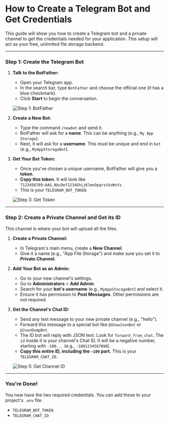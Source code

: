 # How to Create a Telegram Bot and Get Credentials

This guide will show you how to create a Telegram bot and a private channel to get the credentials needed for your application. This setup will act as your free, unlimited file storage backend.

---

### Step 1: Create the Telegram Bot

1.  **Talk to the BotFather:**
    *   Open your Telegram app.
    *   In the search bar, type `BotFather` and choose the official one (it has a blue checkmark).
    *   Click **Start** to begin the conversation.

    ![Step 1: BotFather](https://storage.googleapis.com/studioprod-%E2%80%94%CE%B2%CE%BF%CE%B7%CE%B8%CF%8C%CF%82.appspot.com/assets/telegram_botfather.png)

2.  **Create a New Bot:**
    *   Type the command `/newbot` and send it.
    *   BotFather will ask for a **name**. This can be anything (e.g., `My App Storage`).
    *   Next, it will ask for a **username**. This must be unique and end in `bot` (e.g., `MyAppStorageBot`).

3.  **Get Your Bot Token:**
    *   Once you've chosen a unique username, BotFather will give you a **token**.
    *   **Copy this token.** It will look like `7123456789:AAG_AbcDef1234GhijKlmnOpqrstUvWxYz`.
    *   This is your `TELEGRAM_BOT_TOKEN`.

    ![Step 3: Get Token](https://storage.googleapis.com/studioprod-%E2%80%94%CE%B2%CE%BF%CE%B7%CE%B8%CF%8C%CF%82.appspot.com/assets/telegram_token.png)

---

### Step 2: Create a Private Channel and Get its ID

This channel is where your bot will upload all the files.

1.  **Create a Private Channel:**
    *   In Telegram's main menu, create a **New Channel**.
    *   Give it a name (e.g., "App File Storage") and make sure you set it to **Private Channel**.

2.  **Add Your Bot as an Admin:**
    *   Go to your new channel's settings.
    *   Go to **Administrators** > **Add Admin**.
    *   Search for your **bot's username** (e.g., `MyAppStorageBot`) and select it.
    *   Ensure it has permission to **Post Messages**. Other permissions are not required.

3.  **Get the Channel's Chat ID:**
    *   Send any test message to your new private channel (e.g., "hello").
    *   Forward this message to a special bot like `@ShowJsonBot` or `@JsonDumpBot`.
    *   The ID bot will reply with JSON text. Look for `forward_from_chat`. The `id` inside it is your channel's Chat ID. It will be a negative number, starting with `-100...` (e.g., `-1001234567890`).
    *   **Copy this entire ID, including the `-100` part.** This is your `TELEGRAM_CHAT_ID`.

    ![Step 5: Get Channel ID](https://storage.googleapis.com/studioprod-%E2%80%94%CE%B2%CE%BF%CE%B7%CE%B8%CF%8C%CF%82.appspot.com/assets/telegram_channel_id.png)

---

### You're Done!

You now have the two required credentials. You can add these to your project's `.env` file.

-   `TELEGRAM_BOT_TOKEN`
-   `TELEGRAM_CHAT_ID`
